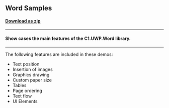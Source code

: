 ## Word Samples
#### [Download as zip](https://downgit.github.io/#/home?url=https://github.com/GrapeCity/ComponentOne-UWP-Samples/tree/master/\C1.UWP.Word\VB\WordSamples)
____
#### Show cases the main features of the C1.UWP.Word library.
____
The following features are included in these demos:

* Text position
* Insertion of images
* Graphics drawing
* Custom paper size
* Tables
* Page ordering
* Text flow
* UI Elements
